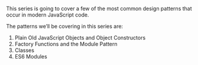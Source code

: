 This series is going to cover a few of the most common design patterns that occur in modern JavaScript code. 

The patterns we’ll be covering in this series are:

1. Plain Old JavaScript Objects and Object Constructors
2. Factory Functions and the Module Pattern
3. Classes
4. ES6 Modules